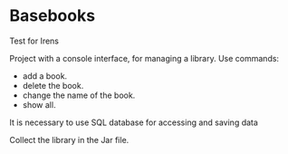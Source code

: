 # Basebooks

Test for Irens


Project with a console interface, for managing a library. Use commands:

- add a book.
- delete the book.
- change the name of the book.
- show all.


It is necessary to use SQL database for accessing and saving data

Collect the library in the Jar file.
